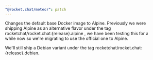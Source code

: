 ```yaml
---
"@rocket.chat/meteor": patch
---
```



 Changes the default base Docker image to Alpine. Previously we were shipping Alpine as an alternative flavor under the tag rocketchat/rocket.chat:{release}.alpine , we have been testing this for a while now so we're migrating to use the official one to Alpine.

We'll still ship a Debian variant under the tag rocketchat/rocket.chat:{release}.debian.
